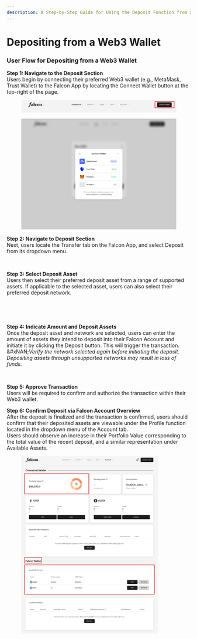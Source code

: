 ```yaml
---
description: A Step-by-Step Guide for Using the Deposit Function from a web3 Wallet
---
```


# Depositing from a Web3 Wallet

### User Flow for Depositing from a Web3 Wallet

**Step 1: Navigate to the Deposit Section**\
Users begin by connecting their preferred Web3 wallet (e.g., MetaMask, Trust Wallet) to the Falcon App by locating the Connect Wallet button at the top-right of the page.

<figure><img src="../../../../.gitbook/assets/image (3).png" alt="" width="563"><figcaption></figcaption></figure>

<figure><img src="../../../../.gitbook/assets/image (1) (1).png" alt="" width="563"><figcaption></figcaption></figure>

**Step 2: Navigate to Deposit Section**\
Next, users locate the Transfer tab on the Falcon App, and select Deposit from its dropdown menu.

<figure><img src="../../../../.gitbook/assets/Screenshot 2025-04-02 at 3.06.17 PM.png" alt="" width="563"><figcaption></figcaption></figure>

**Step 3: Select Deposit Asset**\
Users then select their preferred deposit asset from a range of supported assets. If applicable to the selected asset, users can also select their preferred deposit network.

<div><figure><img src="../../../../.gitbook/assets/Screenshot 2025-04-01 at 3.00.01 PM.png" alt=""><figcaption></figcaption></figure> <figure><img src="../../../../.gitbook/assets/Screenshot 2025-04-01 at 2.58.42 PM.png" alt=""><figcaption></figcaption></figure></div>

**Step 4: Indicate Amount and Deposit Assets**\
Once the deposit asset and network are selected, users can enter the amount of assets they intend to deposit into their Falcon Account and initiate it by clicking the Deposit button. This will trigger the transaction.\
&#xNAN;_&#x56;erify the network selected again before initiating the deposit. Depositing assets through unsupported networks may result in loss of funds._

<figure><img src="../../../../.gitbook/assets/Screenshot 2025-04-01 at 4.28.34 PM.png" alt="" width="375"><figcaption></figcaption></figure>

**Step 5: Approve Transaction**\
Users will be required to confirm and authorize the transaction within their Web3 wallet.

**Step 6:  Confirm Deposit via Falcon Account Overview**\
After the deposit is finalized and the transaction is confirmed, users should confirm that their deposited assets are viewable under the Profile function located in the dropdown menu of the Account tab.\
Users should observe an increase in their Portfolio Value corresponding to the total value of the recent deposit, and a similar representation under Available Assets.

<figure><img src="../../../../.gitbook/assets/image (86).png" alt="" width="375"><figcaption></figcaption></figure>
